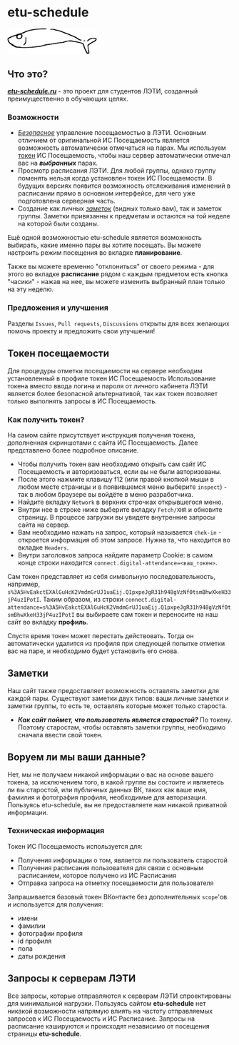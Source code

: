 # etu-schedule
<img src="tsclient/fish.png" width="200"/>

## Что это?
  [***etu-schedule.ru***](https://etu-schedule.ru) - это проект для студентов ЛЭТИ, созданный преимущественно в обучающих целях.
  
### Возможности
- [*Безопасное*](#воруем-ли-мы-ваши-данные) управление посещаемостью в ЛЭТИ. Основным отличием от оригинальной ИС Посещаемость является возможность автоматически отмечаться на парах. Мы используем [токен](#токен-посещаемости) ИС Посещаемость, чтобы наш сервер автоматически отмечал вас на ***выбранных*** парах.
- Просмотр расписания ЛЭТИ. Для любой группы, однако группу поменять нельзя когда установлен токен ИС Посещаемости. В будущих версиях появится возможность отслеживания изменений в расписании прямо в основном интерфейсе, для чего уже подготовлена серверная часть.
- Создание как личных [*заметок*](#заметки) (видных только вам), так и заметок группы. Заметки привязанны к предметам и остаются на той неделе на которой были созданы.
  
Ещё одной возможностью etu-schedule является возможность выбирать, какие именно пары вы хотите посещать. Вы можете настроить режим посещения во вкладке **планирование**.  
  
Также вы можете временно "отклониться" от своего режима - для этого во вкладке **расписание** рядом с каждым предметом есть кнопка "часики" - нажав на нее, вы можете изменить выбранный план только на эту неделю. 

### Предложения и улучшения
Разделы `Issues`, `Pull requests`, `Discussions` открыты для всех желающих помочь проекту и предложить свои улучшения!

## Токен посещаемости
Для процедуры отметки посещаемости на сервере необходим установленный в профиле токен ИС Посещаемость
Использование токена вместо ввода логина и пароля от личного кабинета ЛЭТИ является более безопасной альтернативой, так как токен позволяет только выполнять запросы в ИС Посещаемость.

### Как получить токен?
На самом сайте присутствует инструкция получения токена, дополненная скриншотами с сайта ИС Посещаемость. Далее представлено более подробное описание. 

+ Чтобы получить токен вам необходимо открыть сам сайт ИС Посещаемость и авторизоваться, если вы не были авторизованы.  
+ После этого нажмите клавишу f12 (или правой кнопкой мыши в любом месте страницы и в появившемся меню выберите `inspect`) - так в любом браузере вы войдёте в меню разработчика.  
+ Найдите вкладку `Network` в верхних строчках открывшегося меню.
+ Внутри нее в строке ниже выберите вкладку `Fetch/XHR` и обновите страницу. В процессе загрузки вы увидете внутренние запросы сайта на сервер.
+ Вам необходимо нажать на запрос, который называется `chek-in` - откроется информация об этом запросе. Нужна та, что находится во вкладке `Headers`.
+ Внутри заголовков запроса найдите параметр Cookie: в самом конце строки находится `connect.digital-attendance=<ваш_токен>`.

Сам токен представляет из себя символьную последовательность, например, `s%3A5HvEakctEXAlGuHcK2VmdmGrUJ1uaEij.Q1pxpeJgR31h948gVzNf0tsmBhwXkeH33jP4uzIPotI`. Таким образом, из строки `connect.digital-attendance=s%3A5HvEakctEXAlGuHcK2VmdmGrUJ1uaEij.Q1pxpeJgR31h948gVzNf0tsmBhwXkeH33jP4uzIPotI` вы выбираете сам токен и переносите на наш сайт во вкладку **профиль**.

Спустя время токен может перестать действовать. Тогда он автоматически удалится из профиля при следующей попытке отметки вас на паре, и необходимо будет установить его снова.

## Заметки
Наш сайт также предоставляет возможность оставлять заметки для каждой пары. Существуют заметки двух типов: ваши личные заметки и заметки группы, то есть те, оставлять которые может только староста. 

- ***Как сайт поймет, что пользователь является старостой?*** По токену. Поэтому старостам, чтобы оставлять заметки группы, необходимо сначала ввести свой токен.

## Воруем ли мы ваши данные?
Нет, мы не получаем никакой информации о вас на основе вашего токена, за исключением того, в какой группе вы состоите и являетесь ли вы старостой, или публичных данных ВК, таких как ваше имя, фамилия и фотография профиля, необходимые для авторизации. Пользуясь etu-schedule, вы не предоставляете нам никакой приватной информации.

### Техническая информация
Токен ИС Посещаемость используется для:
- Получения информации о том, является ли пользователь старостой
- Получения расписания пользователя для связи с основным расписанием, которое получено из ИС Расписания
- Отправка запроса на отметку посещаемости для пользователя

Запрашивается базовый токен ВКонтакте без дополнительных `scope`'ов и используется для получения:
- имени
- фамилии
- фотографии профиля
- id профиля
- пола
- даты рождения

## Запросы к серверам ЛЭТИ
Все запросы, которые отправляются к серверам ЛЭТИ спроектированы для минимальной нагрузки. Пользуясь сайтом **etu-schedule** нет никакой возможности напрямую влиять на частоту отправляемых запросов к ИС Посещаемость и ИС Расписание. Запросы на расписание кэшируются и происходят независимо от посещения страницы **etu-schedule**.
